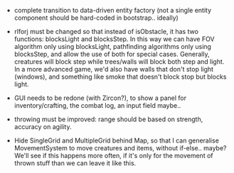   
- complete transition to data-driven entity factory (not a single entity component should be hard-coded in bootstrap..
  ideally)
  
- rlforj must be changed so that instead of isObstacle, it has two functions: blocksLight and blocksStep.
  In this way we can have FOV algorithm only using blocksLight, pathfinding algorithms only using
  blocksStep, and allow the use of both for special cases. Generally, creatures will block step while trees/walls
  will block both step and light. In a more advanced game, we'd also have walls that don't stop light (windows),
  and something like smoke that doesn't block stop but blocks light.

- GUI needs to be redone (with Zircon?), to show a panel for inventory/crafting, the combat log, an input field maybe..

- throwing must be improved: range should be based on strength, accuracy on agility.
  
- Hide SingleGrid and MultipleGrid behind Map, so that I can generalise MovementSystem to move creatures and items,
  without if-else.. maybe? We'll see if this happens more often, if it's only for the movement of
  thrown stuff than we can leave it like this.
